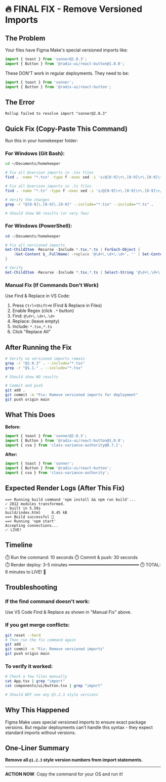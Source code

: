 # 🔥 FINAL FIX - Remove Versioned Imports

## The Problem

Your files have Figma Make's special versioned imports like:
```typescript
import { toast } from 'sonner@2.0.3';
import { Button } from '@radix-ui/react-button@1.0.0';
```

These DON'T work in regular deployments. They need to be:
```typescript
import { toast } from 'sonner';
import { Button } from '@radix-ui/react-button';
```

## The Error
```
Rollup failed to resolve import "sonner@2.0.3"
```

## Quick Fix (Copy-Paste This Command)

Run this in your homekeeper folder:

### For Windows (Git Bash):
```bash
cd ~/Documents/homekeeper

# Fix all @version imports in .tsx files
find . -name "*.tsx" -type f -exec sed -i 's/@[0-9]\+\.[0-9]\+\.[0-9]\+//g' {} +

# Fix all @version imports in .ts files
find . -name "*.ts" -type f -exec sed -i 's/@[0-9]\+\.[0-9]\+\.[0-9]\+//g' {} +

# Verify the changes
grep -r "@[0-9]\.[0-9]\.[0-9]" --include="*.tsx" --include="*.ts" .

# Should show NO results (or very few)
```

### For Windows (PowerShell):
```powershell
cd ~/Documents/homekeeper

# Fix all versioned imports
Get-ChildItem -Recurse -Include *.tsx,*.ts | ForEach-Object {
    (Get-Content $_.FullName) -replace '@\d+\.\d+\.\d+', '' | Set-Content $_.FullName
}

# Verify
Get-ChildItem -Recurse -Include *.tsx,*.ts | Select-String '@\d+\.\d+\.\d+'
```

### Manual Fix (If Commands Don't Work)

Use Find & Replace in VS Code:

1. Press `Ctrl+Shift+H` (Find & Replace in Files)
2. Enable Regex (click `.*` button)
3. Find: `@\d+\.\d+\.\d+`
4. Replace: (leave empty)
5. Include: `*.tsx,*.ts`
6. Click "Replace All"

## After Running the Fix

```bash
# Verify no versioned imports remain
grep -r "@2.0.3" . --include="*.tsx"
grep -r "@1.1." . --include="*.tsx"

# Should show NO results

# Commit and push
git add .
git commit -m "Fix: Remove versioned imports for deployment"
git push origin main
```

## What This Does

**Before:**
```typescript
import { toast } from 'sonner@2.0.3';
import { Button } from '@radix-ui/react-button@1.0.0';
import { cva } from 'class-variance-authority@0.7.1';
```

**After:**
```typescript
import { toast } from 'sonner';
import { Button } from '@radix-ui/react-button';
import { cva } from 'class-variance-authority';
```

## Expected Render Logs (After This Fix)

```
==> Running build command 'npm install && npm run build'...
✓ 2812 modules transformed.
✓ built in 5.58s
build/index.html     0.45 kB
==> Build successful 🎉
==> Running 'npm start'
Accepting connections...
✅ LIVE!
```

## Timeline

⏱️ Run the command: 10 seconds
⏱️ Commit & push: 30 seconds  
⏱️ Render deploy: 3-5 minutes
━━━━━━━━━━━━━━━━━━━━━━━━━━━
⏱️ TOTAL: 6 minutes to LIVE! 🎉

## Troubleshooting

### If the find command doesn't work:

Use VS Code Find & Replace as shown in "Manual Fix" above.

### If you get merge conflicts:

```bash
git reset --hard
# Then run the fix command again
git add .
git commit -m "Fix: Remove versioned imports"
git push origin main
```

### To verify it worked:

```bash
# Check a few files manually
cat App.tsx | grep "import"
cat components/ui/button.tsx | grep "import"

# Should NOT see any @1.2.3 style versions
```

## Why This Happened

Figma Make uses special versioned imports to ensure exact package versions. But regular deployments can't handle this syntax - they expect standard imports without versions.

## One-Liner Summary

**Remove all `@1.2.3` style version numbers from import statements.**

---

**ACTION NOW**: Copy the command for your OS and run it!

